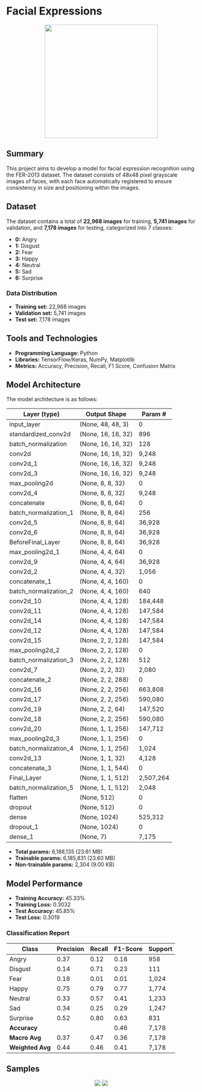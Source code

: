 # Facial Expressions

<p align="center">
  <img src="https://github.com/user-attachments/assets/5559c1c7-b830-47e6-98b8-1f783d41ba0e" height="300"/>
</p>


## Summary
This project aims to develop a model for facial expression recognition using the FER-2013 dataset. The dataset consists of 48x48 pixel grayscale images of faces, with each face automatically registered to ensure consistency in size and positioning within the images.

## Dataset
The dataset contains a total of **22,968 images** for training, **5,741 images** for validation, and **7,178 images** for testing, categorized into 7 classes:

- **0:** Angry
- **1:** Disgust
- **2:** Fear
- **3:** Happy
- **4:** Neutral
- **5:** Sad
- **6:** Surprise

### Data Distribution
- **Training set:** 22,968 images
- **Validation set:** 5,741 images
- **Test set:** 7,178 images

## Tools and Technologies
- **Programming Language:** Python
- **Libraries:** TensorFlow/Keras, NumPy, Matplotlib
- **Metrics:** Accuracy, Precision, Recall, F1 Score, Confusion Matrix

## Model Architecture
The model architecture is as follows:

| Layer (type)                | Output Shape         | Param #      |
|-----------------------------|----------------------|--------------|
| input_layer                 | (None, 48, 48, 3)    | 0            |
| standardized_conv2d        | (None, 16, 16, 32)   | 896          |
| batch_normalization         | (None, 16, 16, 32)   | 128          |
| conv2d                     | (None, 16, 16, 32)   | 9,248        |
| conv2d_1                   | (None, 16, 16, 32)   | 9,248        |
| conv2d_3                   | (None, 16, 16, 32)   | 9,248        |
| max_pooling2d              | (None, 8, 8, 32)     | 0            |
| conv2d_4                   | (None, 8, 8, 32)     | 9,248        |
| concatenate                 | (None, 8, 8, 64)     | 0            |
| batch_normalization_1       | (None, 8, 8, 64)     | 256          |
| conv2d_5                   | (None, 8, 8, 64)     | 36,928       |
| conv2d_6                   | (None, 8, 8, 64)     | 36,928       |
| BeforeFinal_Layer          | (None, 8, 8, 64)     | 36,928       |
| max_pooling2d_1            | (None, 4, 4, 64)     | 0            |
| conv2d_9                   | (None, 4, 4, 64)     | 36,928       |
| conv2d_2                   | (None, 4, 4, 32)     | 1,056        |
| concatenate_1               | (None, 4, 4, 160)    | 0            |
| batch_normalization_2       | (None, 4, 4, 160)    | 640          |
| conv2d_10                  | (None, 4, 4, 128)    | 184,448      |
| conv2d_11                  | (None, 4, 4, 128)    | 147,584      |
| conv2d_14                  | (None, 4, 4, 128)    | 147,584      |
| conv2d_12                  | (None, 4, 4, 128)    | 147,584      |
| conv2d_15                  | (None, 2, 2, 128)     | 147,584      |
| max_pooling2d_2            | (None, 2, 2, 128)     | 0            |
| batch_normalization_3       | (None, 2, 2, 128)     | 512          |
| conv2d_7                   | (None, 2, 2, 32)      | 2,080        |
| concatenate_2               | (None, 2, 2, 288)     | 0            |
| conv2d_16                  | (None, 2, 2, 256)     | 663,808      |
| conv2d_17                  | (None, 2, 2, 256)     | 590,080      |
| conv2d_19                  | (None, 2, 2, 64)      | 147,520      |
| conv2d_18                  | (None, 2, 2, 256)     | 590,080      |
| conv2d_20                  | (None, 1, 1, 256)     | 147,712      |
| max_pooling2d_3            | (None, 1, 1, 256)     | 0            |
| batch_normalization_4       | (None, 1, 1, 256)     | 1,024        |
| conv2d_13                  | (None, 1, 1, 32)      | 4,128        |
| concatenate_3               | (None, 1, 1, 544)     | 0            |
| Final_Layer                 | (None, 1, 1, 512)     | 2,507,264    |
| batch_normalization_5       | (None, 1, 1, 512)     | 2,048        |
| flatten                     | (None, 512)            | 0            |
| dropout                     | (None, 512)            | 0            |
| dense                       | (None, 1024)           | 525,312      |
| dropout_1                   | (None, 1024)           | 0            |
| dense_1                     | (None, 7)              | 7,175        |

- **Total params:** 6,188,135 (23.61 MB)
- **Trainable params:** 6,185,831 (23.60 MB)
- **Non-trainable params:** 2,304 (9.00 KB)

## Model Performance
- **Training Accuracy:** 45.33%
- **Training Loss:** 0.3032
- **Test Accuracy:** 45.85%
- **Test Loss:** 0.3019

### Classification Report

| Class       | Precision | Recall | F1-Score | Support |
|-------------|-----------|--------|----------|---------|
| Angry       | 0.37      | 0.12   | 0.18     | 958     |
| Disgust     | 0.14      | 0.71   | 0.23     | 111     |
| Fear        | 0.18      | 0.01   | 0.01     | 1,024   |
| Happy       | 0.75      | 0.79   | 0.77     | 1,774   |
| Neutral     | 0.33      | 0.57   | 0.41     | 1,233   |
| Sad         | 0.34      | 0.25   | 0.29     | 1,247   |
| Surprise    | 0.52      | 0.80   | 0.63     | 831     |
| **Accuracy**        |      |        | 0.46     | 7,178   |
| **Macro Avg**      | 0.37 | 0.47   | 0.36     | 7,178   |
| **Weighted Avg**   | 0.44 | 0.46   | 0.41     | 7,178   |

## Samples
<p align="center">
  <img src="https://github.com/user-attachments/assets/f3944fe3-5656-4ba3-93f0-5ebe0567f218"/>
  <img src="https://github.com/user-attachments/assets/889f8f95-6fc9-439a-9d85-5b05308fd6d5"/>
</p>




